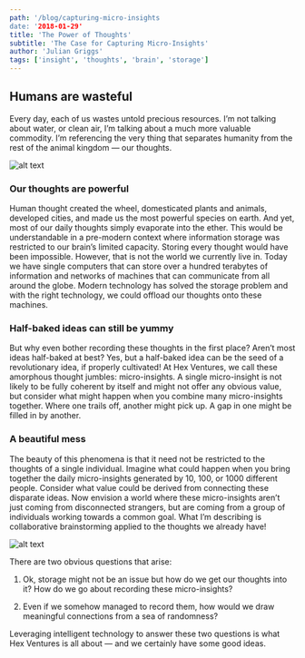 ```yaml
---
path: '/blog/capturing-micro-insights
date: '2018-01-29'
title: 'The Power of Thoughts'
subtitle: 'The Case for Capturing Micro-Insights'
author: 'Julian Griggs'
tags: ['insight', 'thoughts', 'brain', 'storage']
---
```


## Humans are wasteful

Every day, each of us wastes untold precious resources. I’m not talking about water, or clean air, I’m talking about a much more valuable commodity. I’m referencing the very thing that separates humanity from the rest of the animal kingdom — our thoughts.

![alt text](https://goo.gl/images/EKsrRC)

### Our thoughts are powerful

Human thought created the wheel, domesticated plants and animals, developed cities, and made us the most powerful species on earth. And yet, most of our daily thoughts simply evaporate into the ether. This would be understandable in a pre-modern context where information storage was restricted to our brain’s limited capacity. Storing every thought would have been impossible. However, that is not the world we currently live in. Today we have single computers that can store over a hundred terabytes of information and networks of machines that can communicate from all around the globe. Modern technology has solved the storage problem and with the right technology, we could offload our thoughts onto these machines. 

### Half-baked ideas can still be yummy
But why even bother recording these thoughts in the first place? Aren’t most ideas half-baked at best? Yes, but a half-baked idea can be the seed of a revolutionary idea, if properly cultivated! At Hex Ventures, we call these amorphous thought jumbles: micro-insights.  A single micro-insight is not likely to be fully coherent by itself and might not offer any obvious value, but consider what might happen when you combine many micro-insights together. Where one trails off, another might pick up. A gap in one might be filled in by another. 

### A beautiful mess
The beauty of this phenomena is that it need not be restricted to the thoughts of a single individual. Imagine what could happen when you bring together the daily micro-insights generated by 10, 100, or 1000 different people. Consider what value could be derived from connecting these disparate ideas. Now envision a world where these micro-insights aren’t just coming from disconnected strangers, but are coming from a group of individuals working towards a common goal. What I’m describing is collaborative brainstorming applied to the thoughts we already have!

![alt text](https://unsplash.com/photos/avKPLHgASBM)

There are two obvious questions that arise: 

1. Ok, storage might not be an issue but how do we get our thoughts into it? How do we go about recording these micro-insights?

2. Even if we somehow managed to record them, how would we draw meaningful connections from a sea of randomness?

Leveraging intelligent technology to answer these two questions is what Hex Ventures is all about — and we certainly have some good ideas. 
